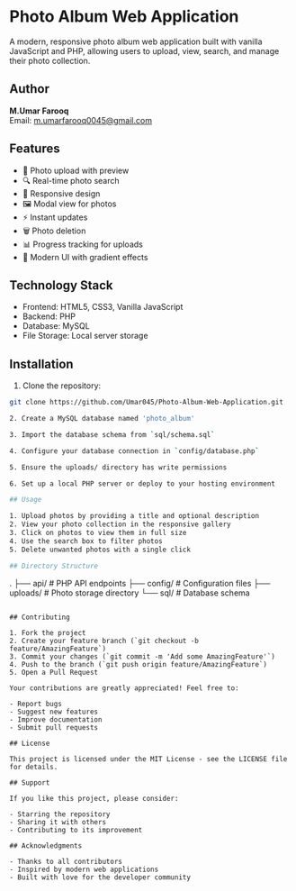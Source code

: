 # Photo Album Web Application

A modern, responsive photo album web application built with vanilla JavaScript and PHP, allowing users to upload, view, search, and manage their photo collection.

## Author

**M.Umar Farooq**  
Email: m.umarfarooq0045@gmail.com

## Features

- 📸 Photo upload with preview
- 🔍 Real-time photo search
- 📱 Responsive design
- 🖼️ Modal view for photos
- ⚡ Instant updates
- 🗑️ Photo deletion
- 📊 Progress tracking for uploads
- 🎨 Modern UI with gradient effects

## Technology Stack

- Frontend: HTML5, CSS3, Vanilla JavaScript
- Backend: PHP
- Database: MySQL
- File Storage: Local server storage

## Installation

1. Clone the repository:

```bash
git clone https://github.com/Umar045/Photo-Album-Web-Application.git

2. Create a MySQL database named 'photo_album'

3. Import the database schema from `sql/schema.sql`

4. Configure your database connection in `config/database.php`

5. Ensure the uploads/ directory has write permissions

6. Set up a local PHP server or deploy to your hosting environment

## Usage

1. Upload photos by providing a title and optional description
2. View your photo collection in the responsive gallery
3. Click on photos to view them in full size
4. Use the search box to filter photos
5. Delete unwanted photos with a single click

## Directory Structure

```
.
├── api/                    # PHP API endpoints
├── config/                 # Configuration files
├── uploads/               # Photo storage directory
└── sql/                   # Database schema
```

## Contributing

1. Fork the project
2. Create your feature branch (`git checkout -b feature/AmazingFeature`)
3. Commit your changes (`git commit -m 'Add some AmazingFeature'`)
4. Push to the branch (`git push origin feature/AmazingFeature`)
5. Open a Pull Request

Your contributions are greatly appreciated! Feel free to:

- Report bugs
- Suggest new features
- Improve documentation
- Submit pull requests

## License

This project is licensed under the MIT License - see the LICENSE file for details.

## Support

If you like this project, please consider:

- Starring the repository
- Sharing it with others
- Contributing to its improvement

## Acknowledgments

- Thanks to all contributors
- Inspired by modern web applications
- Built with love for the developer community
